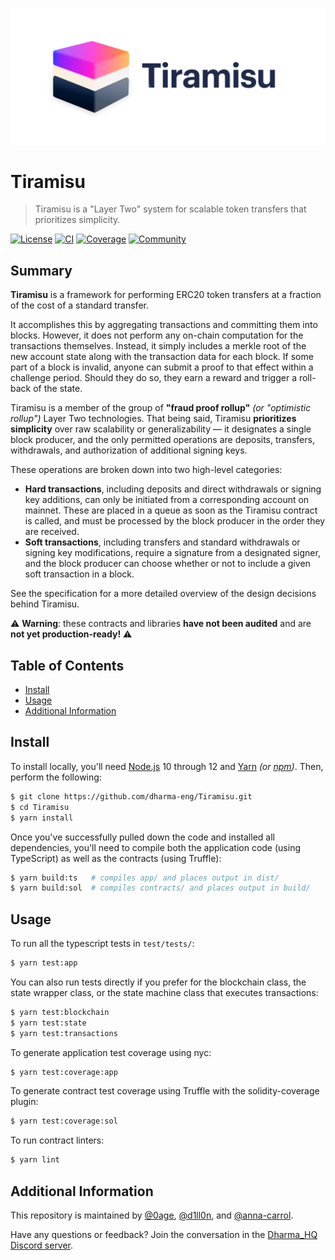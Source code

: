![Tiramisu](img/tiramisu-banner.png)

# Tiramisu
> Tiramisu is a "Layer Two" system for scalable token transfers that prioritizes simplicity.

[![License](https://img.shields.io/github/license/dharma-eng/Tiramisu.svg)](https://github.com/dharma-eng/Tiramisu/blob/master/LICENSE.md) [![CI](https://github.com/dharma-eng/Tiramisu/workflows/Tiramisu/badge.svg?branch=master)](https://github.com/dharma-eng/Tiramisu/actions?query=workflow%3A%22Tiramisu%22) [![Coverage](https://img.shields.io/coveralls/github/dharma-eng/Tiramisu)](https://coveralls.io/github/dharma-eng/Tiramisu) [![Community](https://img.shields.io/badge/community-Discord-blueviolet)](https://discordapp.com/invite/qvKTDgR)

## Summary
**Tiramisu** is a framework for performing ERC20 token transfers at a fraction of the cost of a standard transfer.

It accomplishes this by aggregating transactions and committing them into blocks. However, it does not perform any on-chain computation for the transactions themselves. Instead, it simply includes a merkle root of the new account state along with the transaction data for each block. If some part of a block is invalid, anyone can submit a proof to that effect within a challenge period. Should they do so, they earn a reward and trigger a roll-back of the state.

Tiramisu is a member of the group of **"fraud proof rollup"** _(or "optimistic rollup")_ Layer Two technologies. That being said, Tiramisu **prioritizes simplicity** over raw scalability or generalizability — it designates a single block producer, and the only permitted operations are deposits, transfers, withdrawals, and authorization of additional signing keys.

These operations are broken down into two high-level categories:

- **Hard transactions**, including deposits and direct withdrawals or signing key additions, can only be initiated from a corresponding account on mainnet. These are placed in a queue as soon as the Tiramisu contract is called, and must be processed by the block producer in the order they are received.
- **Soft transactions**, including transfers and standard withdrawals or signing key modifications, require a signature from a designated signer, and the block producer can choose whether or not to include a given soft transaction in a block.

See the specification for a more detailed overview of the design decisions behind Tiramisu.

⚠️ **Warning**: these contracts and libraries **have not been audited** and are **not yet production-ready!** ⚠️

## Table of Contents
- [Install](#install)
- [Usage](#usage)
- [Additional Information](#additional-information)

## Install
To install locally, you'll need [Node.js](https://nodejs.org/) 10 through 12 and [Yarn](https://yarnpkg.com/) _(or [npm](https://www.npmjs.com/))_. Then, perform the following:

```sh
$ git clone https://github.com/dharma-eng/Tiramisu.git
$ cd Tiramisu
$ yarn install
```

Once you've successfully pulled down the code and installed all dependencies, you'll need to compile both the application code (using TypeScript) as well as the contracts (using Truffle):

```sh
$ yarn build:ts   # compiles app/ and places output in dist/
$ yarn build:sol  # compiles contracts/ and places output in build/
```

## Usage
To run all the typescript tests in `test/tests/`:

```sh
$ yarn test:app
```

You can also run tests directly if you prefer for the blockchain class, the state wrapper class, or the state machine class that executes transactions:

```sh
$ yarn test:blockchain
$ yarn test:state
$ yarn test:transactions
```

To generate application test coverage using nyc:

```sh
$ yarn test:coverage:app
```

To generate contract test coverage using Truffle with the solidity-coverage plugin:

```sh
$ yarn test:coverage:sol
```

To run contract linters:

```sh
$ yarn lint
```

## Additional Information
This repository is maintained by [@0age](https://github.com/0age), [@d1ll0n](https://github.com/d1ll0n), and [@anna-carrol](https://github.com/anna-carroll).

Have any questions or feedback? Join the conversation in the [Dharma_HQ Discord server](https://discordapp.com/invite/qvKTDgR).
